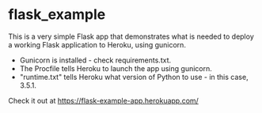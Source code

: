 # flask_example
This is a very simple Flask app that demonstrates what is needed to deploy a working Flask application to Heroku, using gunicorn.
- Gunicorn is installed - check requirements.txt.
- The Procfile tells Heroku to launch the app using gunicorn.
- "runtime.txt" tells Heroku what version of Python to use - in this case, 3.5.1.

Check it out at https://flask-example-app.herokuapp.com/
